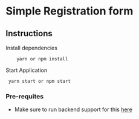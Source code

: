 # Simple Registration form

## Instructions

Install dependencies

```
    yarn or npm install
```

Start Application

```
 yarn start or npm start
```

### Pre-requites

- Make sure to run backend support for this [here](https://github.com/donaldkibet/registration-backend.git)
